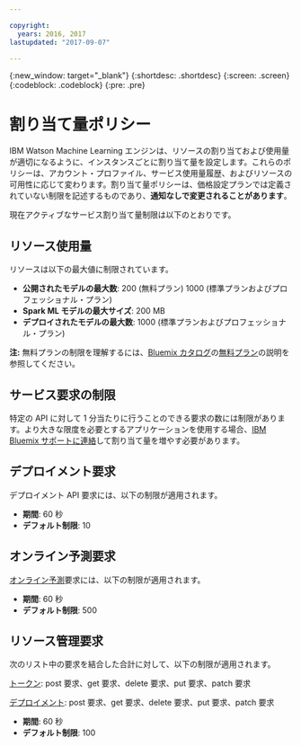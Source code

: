 ```yaml
---

copyright:
  years: 2016, 2017
lastupdated: "2017-09-07"

---
```


{:new_window: target="_blank"}
{:shortdesc: .shortdesc}
{:screen: .screen}
{:codeblock: .codeblock}
{:pre: .pre}

# 割り当て量ポリシー

IBM Watson Machine Learning エンジンは、リソースの割り当ておよび使用量が適切になるように、インスタンスごとに割り当て量を設定します。これらのポリシーは、アカウント・プロファイル、サービス使用量履歴、およびリソースの可用性に応じて変わります。割り当て量ポリシーは、価格設定プランでは定義されていない制限を記述するものであり、**通知なしで変更されることがあります**。 

現在アクティブなサービス割り当て量制限は以下のとおりです。

## リソース使用量

リソースは以下の最大値に制限されています。

-  **公開されたモデルの最大数**: 200 (無料プラン) 1000 (標準プランおよびプロフェッショナル・プラン)
-  **Spark ML モデルの最大サイズ**: 200 MB
-  **デプロイされたモデルの最大数**: 1000 (標準プランおよびプロフェッショナル・プラン)

**注:** 無料プランの制限を理解するには、[Bluemix カタログ](https://console.bluemix.net/catalog/)の[無料プラン](https://console.bluemix.net/catalog/services/machine-learning)の説明を参照してください。

## サービス要求の制限

特定の API に対して 1 分当たりに行うことのできる要求の数には制限があります。より大きな限度を必要とするアプリケーションを使用する場合、[IBM Bluemix サポートに連絡](https://support.ng.bluemix.net/)して割り当て量を増やす必要があります。

## デプロイメント要求

デプロイメント API 要求には、以下の制限が適用されます。

-  **期間**: 60 秒
-  **デフォルト制限**: 10

## オンライン予測要求

[オンライン予測](pm_service_api_spark_building.html)要求には、以下の制限が適用されます。

-  **期間**: 60 秒
-  **デフォルト制限**: 500

## リソース管理要求

次のリスト中の要求を結合した合計に対して、以下の制限が適用されます。

[トークン](https://watson-ml-api.mybluemix.net/#/Token): post 要求、get 要求、delete 要求、put 要求、patch 要求

[デプロイメント](https://watson-ml-api.mybluemix.net/#/Deployments): post 要求、get 要求、delete 要求、put 要求、patch 要求

-  **期間**: 60 秒
-  **デフォルト制限**: 100
